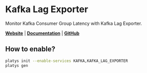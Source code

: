 # Kafka Lag Exporter 

Monitor Kafka Consumer Group Latency with Kafka Lag Exporter.

**[Website](https://github.com/seglo/kafka-lag-exporter)** | **[Documentation](https://github.com/seglo/kafka-lag-exporter)** | **[GitHub](https://github.com/seglo/kafka-lag-exporter/tree/master)**

## How to enable?

```bash
platys init --enable-services KAFKA,KAFKA_LAG_EXPORTER
platys gen
```

